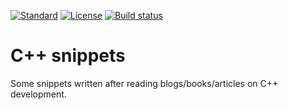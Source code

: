 [![Standard](https://img.shields.io/badge/c%2B%2B-98/11/14/17-blue.svg)](https://en.wikipedia.org/wiki/C%2B%2B#Standardization) [![License](https://img.shields.io/badge/license-MIT-blue.svg)](https://opensource.org/licenses/MIT)
[![Build status](https://ci.appveyor.com/api/projects/status/7rfe5q04jxdyq97x/branch/master?svg=true)](https://ci.appveyor.com/project/mpoullet/cpp-snippets/branch/master)

# C++ snippets

Some snippets written after reading blogs/books/articles on C++ development.
